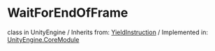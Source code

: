 # WaitForEndOfFrame
class in UnityEngine
 / Inherits from: <a href="https://docs.unity3d.com/6000.1/Documentation/ScriptReference/YieldInstruction.html">YieldInstruction</a> / Implemented in: <a href="https://docs.unity3d.com/6000.1/Documentation/ScriptReference/UnityEngine.CoreModule.html">UnityEngine.CoreModule</a>
